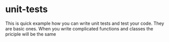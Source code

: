 # unit-tests

This is quick example how you can write unit tests and test your code. They are basic ones. When you write complicated functions and classes the priciple will be the same
